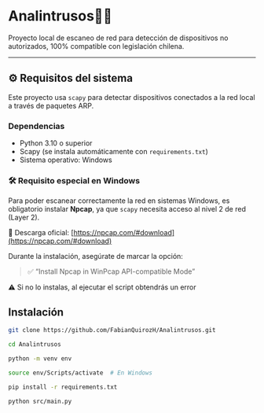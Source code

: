 # Analintrusos🕵️‍♂️

Proyecto local de escaneo de red para detección de dispositivos no autorizados, 100% compatible con legislación chilena.

---

## ⚙️ Requisitos del sistema

Este proyecto usa `scapy` para detectar dispositivos conectados a la red local a través de paquetes ARP.

### Dependencias

- Python 3.10 o superior
- Scapy (se instala automáticamente con `requirements.txt`)
- Sistema operativo: Windows

### 🛠️ Requisito especial en Windows

Para poder escanear correctamente la red en sistemas Windows, es obligatorio instalar **Npcap**, ya que `scapy` necesita acceso al nivel 2 de red (Layer 2).

🔗 Descarga oficial: [https://npcap.com/#download](https://npcap.com/#download)

Durante la instalación, asegúrate de marcar la opción:

> ✅ “Install Npcap in WinPcap API-compatible Mode”

⚠️ Si no lo instalas, al ejecutar el script obtendrás un error



## Instalación

```bash
git clone https://github.com/FabianQuirozH/Analintrusos.git
```
```bash
cd Analintrusos
```
```bash
python -m venv env
```
```bash
source env/Scripts/activate  # En Windows
```
```bash
pip install -r requirements.txt
```
```bash
python src/main.py 
```
